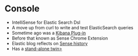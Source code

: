 # Console #

* IntelliSense for Elastic Search Dsl
* A move up from curl to write and test ElasticSearch queries
* Sometime ago was a <a href="https://github.com/elastic/sense" target="_blank">Kibana Plug-in</a>
* Before that known as Sense Chrome Extension
* Elastic blog reflects on <a href="https://www.elastic.co/blog/sense-2-0-0-beta1" target="_blank">Sense history</a>
* Has a <a href="https://medium.com/@gillybarr/sensitive-the-elasticsearch-sense-plugin-as-a-native-app-d8d7f6d480bb#.z4ja3nqp6" target="_blank">stand-alone twin></a>
